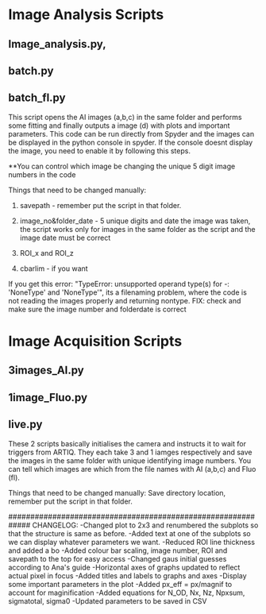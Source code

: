 # Image Analysis Scripts

## Image_analysis.py,
## batch.py
## batch_fl.py

This script opens the AI images (a,b,c) in the same folder and performs some fitting and finally outputs a image (d) with plots and important parameters. 
This code can be run directly from Spyder and the images can be displayed in the python console in spyder. If the console doesnt display the image, you need to enable it by following this steps.

**You can control which image be changing the unique 5 digit image numbers in the code

Things that need to be changed manually:

1. savepath - remember put the script in that folder.

2. image_no&folder_date - 5 unique digits and date the image was taken, the script works only for images in the same folder as the script and the image date must be correct

3. ROI_x and ROI_z

4. cbarlim - if you want 

If you get this error: "TypeError: unsupported operand type(s) for -: 'NoneType' and 'NoneType'", its a filenaming problem, where the code is not reading the images properly and returning nontype.
FIX: check and make sure the image number and folderdate is correct

# Image Acquisition Scripts

## 3images_AI.py
## 1image_Fluo.py
## live.py

These 2 scripts basically initialises the camera and instructs it to wait for triggers from ARTIQ. They each take 3 and 1 iamges respectively and save the images in the same folder with unique identifying image numbers.
You can tell which images are which from the file names with AI (a,b,c) and Fluo (fl).

Things that need to be changed manually:
Save directory location, remember put the script in that folder.





#############################################################
CHANGELOG:
-Changed plot to 2x3 and renumbered the subplots so that the structure is same as before.
-Added text at one of the subplots so we can display whatever parameters we want.
-Reduced ROI line thickness and added a bo
-Added colour bar scaling, image number, ROI and savepath to the top for easy access
-Changed gaus initial guesses according to Ana's guide
-Horizontal axes of graphs updated to reflect actual pixel in focus
-Added titles and labels to graphs and axes
-Display some important parameters in the plot
-Added px_eff = px/magnif to account for maginification
-Added equations for
N_OD, Nx, Nz, Npxsum, sigmatotal, sigma0
-Updated parameters to be saved in CSV